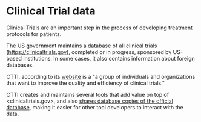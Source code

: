 # Clinical Trial data

Clinical Trials are an important step in the process of developing treatment protocols for patients.

The US government maintains a database of all clinical trials (<https://clinicaltrials.gov>), completed or in progress, sponsored by US-based institutions. In some cases, it also contains information about foreign databases.

CTTI, according to its [website](https://ctti-clinicaltrials.org/who_we_are/) is a "a group of individuals and organizations that want to improve the quality and efficiency of clinical trials."

CTTI creates and maintains several tools that add value on top of <clinicaltrials.gov>, and also [shares database copies of the official database](https://aact.ctti-clinicaltrials.org/), making it easier for other tool developers to interact with the data.
